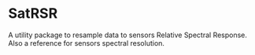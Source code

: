 # SatRSR

A utility package to resample data to sensors Relative Spectral Response.
Also a reference for sensors spectral resolution.